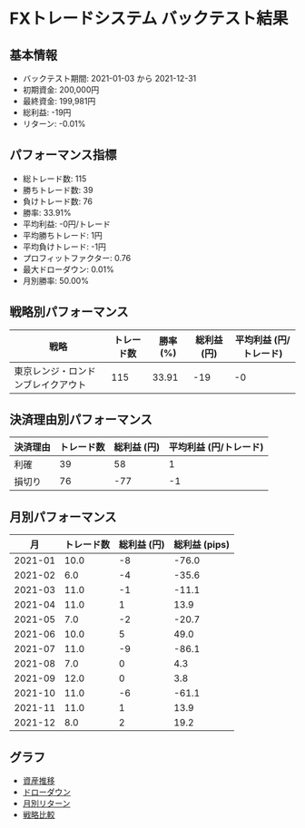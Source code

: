 # FXトレードシステム バックテスト結果

## 基本情報

- バックテスト期間: 2021-01-03 から 2021-12-31
- 初期資金: 200,000円
- 最終資金: 199,981円
- 総利益: -19円
- リターン: -0.01%

## パフォーマンス指標

- 総トレード数: 115
- 勝ちトレード数: 39
- 負けトレード数: 76
- 勝率: 33.91%
- 平均利益: -0円/トレード
- 平均勝ちトレード: 1円
- 平均負けトレード: -1円
- プロフィットファクター: 0.76
- 最大ドローダウン: 0.01%
- 月別勝率: 50.00%

## 戦略別パフォーマンス

| 戦略 | トレード数 | 勝率 (%) | 総利益 (円) | 平均利益 (円/トレード) |
|------|------------|----------|------------|------------------------|
| 東京レンジ・ロンドンブレイクアウト | 115 | 33.91 | -19 | -0 |

## 決済理由別パフォーマンス

| 決済理由 | トレード数 | 総利益 (円) | 平均利益 (円/トレード) |
|----------|------------|------------|------------------------|
| 利確 | 39 | 58 | 1 |
| 損切り | 76 | -77 | -1 |

## 月別パフォーマンス

| 月 | トレード数 | 総利益 (円) | 総利益 (pips) |
|------|------------|------------|---------------|
| 2021-01 | 10.0 | -8 | -76.0 |
| 2021-02 | 6.0 | -4 | -35.6 |
| 2021-03 | 11.0 | -1 | -11.1 |
| 2021-04 | 11.0 | 1 | 13.9 |
| 2021-05 | 7.0 | -2 | -20.7 |
| 2021-06 | 10.0 | 5 | 49.0 |
| 2021-07 | 11.0 | -9 | -86.1 |
| 2021-08 | 7.0 | 0 | 4.3 |
| 2021-09 | 12.0 | 0 | 3.8 |
| 2021-10 | 11.0 | -6 | -61.1 |
| 2021-11 | 11.0 | 1 | 13.9 |
| 2021-12 | 8.0 | 2 | 19.2 |

## グラフ

- [資産推移](../charts/equity_curve.png)
- [ドローダウン](../charts/drawdown.png)
- [月別リターン](../charts/monthly_returns.png)
- [戦略比較](../charts/strategy_comparison.png)
